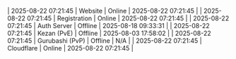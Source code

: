 | 2025-08-22 07:21:45 | Website | Online | 2025-08-22 07:21:45 |
| 2025-08-22 07:21:45 | Registration | Online | 2025-08-22 07:21:45 |
| 2025-08-22 07:21:45 | Auth Server | Offline | 2025-08-18 09:33:31 |
| 2025-08-22 07:21:45 | Kezan (PvE) | Offline | 2025-08-03 17:58:02 |
| 2025-08-22 07:21:45 | Gurubashi (PvP) | Offline | N/A |
| 2025-08-22 07:21:45 | Cloudflare | Online | 2025-08-22 07:21:45 |
